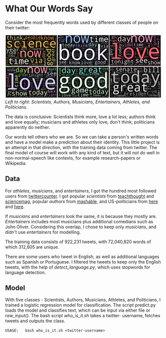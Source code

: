 # What Our Words Say

Consider the most frequently words used by different classes of people on their twitter: 
<p>
<img src="https://github.com/araval/words-and-identity/blob/master/images/all.png" width = "1100px">
<em>Left to right: Scientists, Authors, Musicians, Entertainers, Athletes, and Politicians.</em>
</p>

The data is conclusive: Scientists think more, love a lot less; authors think and love equally; musicians and athletes only love, don't think; politicians apparently do neither. 

Our words tell others who we are. So we can take a person's written words and have a model make a prediction about their identity. This little project is an attempt in that direction, with the training data coming from twitter. The final model of course will work with any kind of text, but it will not do well in non-normal-speech like contexts, for example research-papers or Wikipedia. 

## Data
For *athletes*, *musicians*, and *entertainers*, I got the hundred most followed users from <a href="http://twittercounter.com/pages/100/">twittercounter</a>. I got popular *scientists* from 
<a href="http://www.teachthought.com/uncategorized/100-scientists-on-twitter-by-category/">teachthought</a> and 
<a href="http://www.sciencemag.org/news/2014/09/top-50-science-stars-twitter">sciencemag</a>, popular *authors* from 
<a href="http://mashable.com/2009/05/08/twitter-authors/#qP2pNIxiomqZ">mashable</a>, and US-politicians from <a href="http://www.davemanuel.com/the-most-popular-us-politicians-by-twitter-followers-163/">here</a> and 
<a href="http://www.socialseer.com/resources/us-senator-twitter-accounts/">here</a>.

If _musicians_ and _entertainers_ look the same, it is because they mostly are. _Entertainers_ includes most musicians plus additional comedians such as John Oliver. Considering this overlap, I chose to keep only *musicians*, and didn't use *entertainers* for modelling. 

The training data consists of 922,231 tweets, with 72,040,820 words of which 312,605 are unique. 

There are some users who tweet in English, as well as additional languages such as Spanish or Portuguese. I filtered the tweets to keep only the English tweets, with the help of *detect_language.py*, which uses stopwords for language detection. 

## Model 
With five classes - Scientists, Authors, Musicians, Athletes, and Politicians, I trained a logistic regression model for classification. The script predict.py loads the model and classifies text, which can be input via either file or *raw_input()*. The bash script *who_is_it.sh* takes a twitter- username, fetches tweets and outputs the class.

```
USAGE:   bash who_is_it.sh <twitter-username>
```
